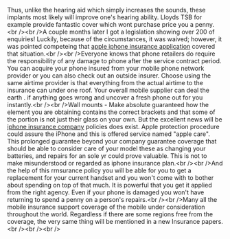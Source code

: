 Thus, unlike the hearing aid which simply increases the sounds, these
implants most likely will improve one's hearing ability. Lloyds TSB for
example provide fantastic cover which wont purchase price you a
penny.\<br /\>\<br /\>A couple months later I got a legislation showing
over 200 of enquiries\! Luckily, because of the circumstances, it was
waived; however, it was pointed competeing that [apple iphone insurance
application](http://s1283.beta.photobucket.com/user/gadget_insurance/media/219GADGETINS.mp4.html?sort=3&o=0)
covered that situation.\<br /\>\<br /\>Everyone knows that phone
retailers do require the responsibility of any damage to phone after the
service contract period. You can acquire your phone insured from your
mobile phone network provider or you can also check out an outside
insurer. Choose using the same airtime provider is that everything from
the actual airtime to the insurance can under one roof. Your overall
mobile supplier can deal the earth . if anything goes wrong and uncover
a fresh phone out for you instantly.\<br /\>\<br /\>Wall mounts - Make
absolute guaranteed how the element you are obtaining contains the
correct brackets and that some of the portion is not just their glass on
your own. But the excellent news will be [iphone insurance
company](http://iphonesinsurances.tumblr.com/) policies does exist.
Apple protection procedure could assure the iPhone and this is offered
service named "apple care". This prolonged guarantee beyond your company
guarantee coverage that should be able to consider care of your model
these as changing your batteries, and repairs for an sole yr could prove
valuable. This is not to make misunderstood or regarded as iphone
insurance plan.\<br /\>\<br /\>And the help of this rrnsurance policy
you will be able for you to get a replacement for your current handset
and you won't come with to bother about spending on top of that much. It
is powerful that you get it applied from the right agency. Even if your
phone is damaged you won't have returning to spend a penny on a person's
repairs.\<br /\>\<br /\>Many all the mobile insurance support coverage
of the mobile under consideration throughout the world. Regardless if
there are some regions free from the coverage, the very same thing will
be mentioned in a new Insurance papers.\<br /\>\<br /\>\<br /\>
